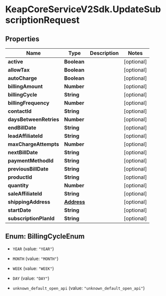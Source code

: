 # KeapCoreServiceV2Sdk.UpdateSubscriptionRequest

## Properties

Name | Type | Description | Notes
------------ | ------------- | ------------- | -------------
**active** | **Boolean** |  | [optional] 
**allowTax** | **Boolean** |  | [optional] 
**autoCharge** | **Boolean** |  | [optional] 
**billingAmount** | **Number** |  | [optional] 
**billingCycle** | **String** |  | [optional] 
**billingFrequency** | **Number** |  | [optional] 
**contactId** | **String** |  | [optional] 
**daysBetweenRetries** | **Number** |  | [optional] 
**endBillDate** | **String** |  | [optional] 
**leadAffiliateId** | **String** |  | [optional] 
**maxChargeAttempts** | **Number** |  | [optional] 
**nextBillDate** | **String** |  | [optional] 
**paymentMethodId** | **String** |  | [optional] 
**previousBillDate** | **String** |  | [optional] 
**productId** | **String** |  | [optional] 
**quantity** | **Number** |  | [optional] 
**saleAffiliateId** | **String** |  | [optional] 
**shippingAddress** | [**Address**](Address.md) |  | [optional] 
**startDate** | **String** |  | [optional] 
**subscriptionPlanId** | **String** |  | [optional] 



## Enum: BillingCycleEnum


* `YEAR` (value: `"YEAR"`)

* `MONTH` (value: `"MONTH"`)

* `WEEK` (value: `"WEEK"`)

* `DAY` (value: `"DAY"`)

* `unknown_default_open_api` (value: `"unknown_default_open_api"`)




